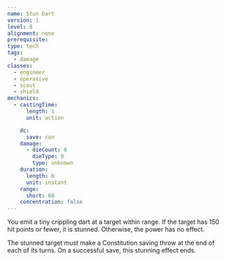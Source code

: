 ```yaml
---
name: Stun Dart
version: 1
level: 8
alignment: none
prerequisite: 
type: tech
tags:
  - damage
classes:
  - engineer
  - operative
  - scout
  - shield
mechanics:
  - castingTime:
      length: 1
      unit: action

    dc:
      save: con
    damage:
      - dieCount: 0
        dieType: 0
        type: unknown
    duration:
      length: 0
      unit: instant
    range:
      short: 60
    concentration: false
---
```

You emit a tiny crippling dart at a target within range. If the target has 150 hit points or fewer, it is stunned. Otherwise, the power has no effect.

The stunned target must make a Constitution saving throw at the end of each of its turns. On a successful save, this stunning effect ends.
    